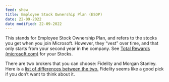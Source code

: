 ```yaml
---
feed: show
title: Employee Stock Ownership Plan (ESOP)
date: 22-09-2022
date modified: 22-09-2022
---
```



This stands for Employee Stock Ownership Plan, and refers to the stocks you get when you join Microsoft. However, they “vest” over time, and that only starts from your second year in the company. See [Total Rewards (microsoft.com)](https://totalrewards.microsoft.com/) for your Stocks.

There are two brokers that you can choose: Fidelity and Morgan Stanley. Here is a [list of differences between the two.](https://microsoft.sharepoint.com/sites/hrweb/sitepages/brokercomp.aspx?OR=Teams-HL&CT=1658297653055&clickparams=eyJBcHBOYW1lIjoiVGVhbXMtRGVza3RvcCIsIkFwcFZlcnNpb24iOiIyOC8yMjA3MTgwNTgwMCIsIkhhc0ZlZGVyYXRlZFVzZXIiOmZhbHNlfQ%3D%3D) Fidelity seems like a good pick if you don’t want to think about it.